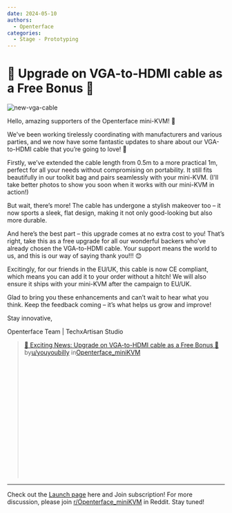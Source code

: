 ```yaml
---
date: 2024-05-10
authors:
  - Openterface
categories:
  - Stage - Prototyping
---
```


# 🌟 Upgrade on VGA-to-HDMI cable as a Free Bonus 🌟

![new-vga-cable](https://pbs.twimg.com/media/GNQ4hA1bIAEsBHN?format=jpg&name=4096x4096)

Hello, amazing supporters of the Openterface mini-KVM! 🚀

We've been working tirelessly coordinating with manufacturers and various parties, and we now have some fantastic updates to share about our VGA-to-HDMI cable that you’re going to love! 🎉

Firstly, we’ve extended the cable length from 0.5m to a more practical 1m, perfect for all your needs without compromising on portability. It still fits beautifully in our toolkit bag and pairs seamlessly with your mini-KVM. (I'll take better photos to show you soon when it works with our mini-KVM in action!)

But wait, there’s more! The cable has undergone a stylish makeover too – it now sports a sleek, flat design, making it not only good-looking but also more durable.

And here’s the best part – this upgrade comes at no extra cost to you! That’s right, take this as a free upgrade for all our wonderful backers who’ve already chosen the VGA-to-HDMI cable. Your support means the world to us, and this is our way of saying thank you!!! 😊

<!-- more -->

Excitingly, for our friends in the EU/UK, this cable is now CE compliant, which means you can add it to your order without a hitch! We will also ensure it ships with your mini-KVM after the campaign to EU/UK.

Glad to bring you these enhancements and can’t wait to hear what you think. Keep the feedback coming – it’s what helps us grow and improve!

Stay innovative,

Openterface Team | TechxArtisan Studio

<blockquote class="reddit-embed-bq" style="height:316px" data-embed-height="316"><a href="https://www.reddit.com/r/Openterface_miniKVM/comments/1cp5v23/exciting_news_upgrade_on_vgatohdmi_cable_as_a/">🌟 Exciting News: Upgrade on VGA-to-HDMI cable as a Free Bonus 🌟</a><br> by<a href="https://www.reddit.com/user/youyoubilly/">u/youyoubilly</a> in<a href="https://www.reddit.com/r/Openterface_miniKVM/">Openterface_miniKVM</a></blockquote><script async="" src="https://embed.reddit.com/widgets.js" charset="UTF-8"></script>

--------

Check out the [Launch page](https://www.crowdsupply.com/techxartisan/openterface-mini-kvm) here and Join subscription!
For more discussion, please join [r/Openterface_miniKVM](https://www.reddit.com/r/Openterface_miniKVM/) in Reddit. Stay tuned!